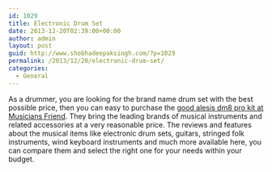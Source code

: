 ```yaml
---
id: 1029
title: Electronic Drum Set
date: 2013-12-20T02:39:00+00:00
author: admin
layout: post
guid: http://www.shobhadeepaksingh.com/?p=1029
permalink: /2013/12/20/electronic-drum-set/
categories:
  - General
---
```

As a drummer, you are looking for the brand name drum set with the best possible price, then you can easy to purchase the [good alesis dm8 pro kit at Musicians Friend](http://www.musiciansfriend.com/drums-percussion/alesis-dm8-pro-electronic-drum-set). They bring the leading brands of musical instruments and related accessories at a very reasonable price. The reviews and features about the musical items like electronic drum sets, guitars, stringed folk instruments, wind keyboard instruments and much more available here, you can compare them and select the right one for your needs within your budget.